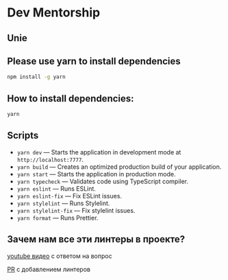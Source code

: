 # Dev Mentorship

## Unie

## Please use yarn to install dependencies

```bash
npm install -g yarn
```

## How to install dependencies:

```bash
yarn
```

## Scripts

- `yarn dev` — Starts the application in development mode at `http://localhost:7777`.
- `yarn build` — Creates an optimized production build of your application.
- `yarn start` — Starts the application in production mode.
- `yarn typecheck` — Validates code using TypeScript compiler.
- `yarn eslint` — Runs ESLint.
- `yarn eslint-fix` — Fix ESLint issues.
- `yarn stylelint` — Runs Stylelint.
- `yarn stylelint-fix` — Fix stylelint issues.
- `yarn format` — Runs Prettier.

## Зачем нам все эти линтеры в проекте?

[youtube видео](https://youtu.be/j9E0ZRbPW_c) с ответом на вопрос

[PR](https://github.com/DevMentorship/paravina-rebuild/pull/3) с добавлением линтеров
